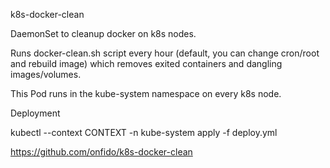 k8s-docker-clean

DaemonSet to cleanup docker on k8s nodes.

Runs docker-clean.sh script every hour (default, you can change cron/root and rebuild image) which removes exited containers and dangling images/volumes.

This Pod runs in the kube-system namespace on every k8s node.

Deployment

kubectl --context CONTEXT -n kube-system apply -f deploy.yml



https://github.com/onfido/k8s-docker-clean
